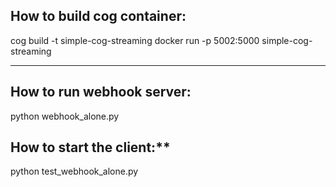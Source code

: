 ## How to build cog container:
cog build -t simple-cog-streaming
docker run -p 5002:5000 simple-cog-streaming

---

## How to run webhook server:

python webhook_alone.py


## How to start the client:**

python test_webhook_alone.py

